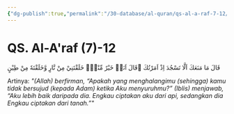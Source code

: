 ```yaml
---
{"dg-publish":true,"permalink":"/30-database/al-quran/qs-al-a-raf-7-12/"}
---
```



# QS. Al-A'raf (7)-12
قَالَ مَا مَنَعَكَ اَلَّا تَسْجُدَ اِذْ اَمَرْتُكَ ۗقَالَ اَنَا۠ خَيْرٌ مِّنْهُۚ خَلَقْتَنِيْ مِنْ نَّارٍ وَّخَلَقْتَهٗ مِنْ طِيْنٍ 

Artinya: *"(Allah) berfirman, “Apakah yang menghalangimu (sehingga) kamu tidak bersujud (kepada Adam) ketika Aku menyuruhmu?” (Iblis) menjawab, “Aku lebih baik daripada dia. Engkau ciptakan aku dari api, sedangkan dia Engkau ciptakan dari tanah.”"*
